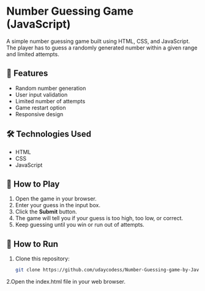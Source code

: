 # Number Guessing Game (JavaScript)

A simple number guessing game built using HTML, CSS, and JavaScript.  
The player has to guess a randomly generated number within a given range and limited attempts.

## 🎯 Features
- Random number generation
- User input validation
- Limited number of attempts
- Game restart option
- Responsive design

## 🛠️ Technologies Used
- HTML
- CSS
- JavaScript

## 🚀 How to Play
1. Open the game in your browser.
2. Enter your guess in the input box.
3. Click the **Submit** button.
4. The game will tell you if your guess is too high, too low, or correct.
5. Keep guessing until you win or run out of attempts.

## 📂 How to Run
1. Clone this repository:
   ```bash
   git clone https://github.com/udaycodess/Number-Guessing-game-by-Javascript.git
2.Open the index.html file in your web browser.
